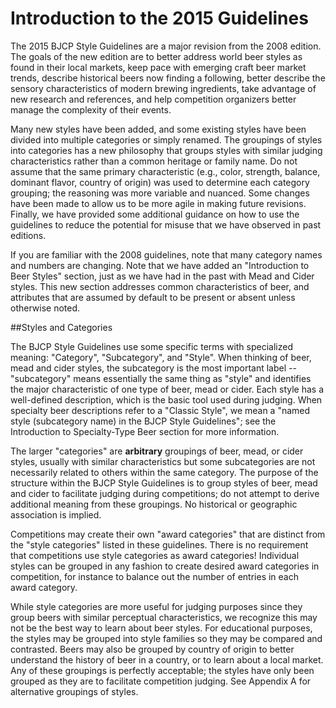 # Introduction to the 2015 Guidelines

The 2015 BJCP Style Guidelines are a major revision from the 2008 edition. The goals of the new edition are to better address world beer styles as found in their local markets, keep pace with emerging craft beer market trends, describe historical beers now finding a following, better describe the sensory characteristics of modern brewing ingredients, take advantage of new research and references, and help competition organizers better manage the complexity of their events.

Many new styles have been added, and some existing styles have been divided into multiple categories or simply renamed. The groupings of styles into categories has a new philosophy that groups styles with similar judging characteristics rather than a common heritage or family name. Do not assume that the same primary characteristic (e.g., color, strength, balance, dominant flavor, country of origin) was used to determine each category grouping; the reasoning was more variable and nuanced. Some changes have been made to allow us to be more agile in making future revisions. Finally, we have provided some additional guidance on how to use the guidelines to reduce the potential for misuse that we have observed in past editions.

If you are familiar with the 2008 guidelines, note that many category names and numbers are changing. Note that we have added an "Introduction to Beer Styles" section, just as we have had in the past with Mead and Cider styles. This new section addresses common characteristics of beer, and attributes that are assumed by default to be present or absent unless otherwise noted.

##Styles and Categories

The BJCP Style Guidelines use some specific terms with specialized meaning: "Category", "Subcategory", and "Style". When thinking of beer, mead and cider styles, the subcategory is the most important label -- "subcategory" means essentially the same thing as "style" and identifies the major characteristic of one type of beer, mead or cider. Each style has a well-defined description, which is the basic tool used during judging. When specialty beer descriptions refer to a "Classic Style", we mean a "named style (subcategory name) in the BJCP Style Guidelines"; see the Introduction to Specialty-Type Beer section for more information.

The larger "categories" are **arbitrary** groupings of beer, mead, or cider styles, usually with similar characteristics but some subcategories are not necessarily related to others within the same category. The purpose of the structure within the BJCP Style Guidelines is to group styles of beer, mead and cider to facilitate judging during competitions; do not attempt to derive additional meaning from these groupings. No historical or geographic association is implied.

Competitions may create their own "award categories" that are distinct from the "style categories" listed in these guidelines. There is no requirement that competitions use style categories as award categories! Individual styles can be grouped in any fashion to create desired award categories in competition, for instance to balance out the number of entries in each award category.

While style categories are more useful for judging purposes since they group beers with similar perceptual characteristics, we recognize this may not be the best way to learn about beer styles. For educational purposes, the styles may be grouped into style families so they may be compared and contrasted. Beers may also be grouped by country of origin to better understand the history of beer in a country, or to learn about a local market. Any of these groupings is perfectly acceptable; the styles have only been grouped as they are to facilitate competition judging. See Appendix A for alternative groupings of styles.